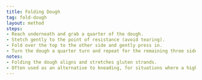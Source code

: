 ```yaml
---
title: Folding Dough
tag: fold-dough
layout: method
steps:
- Reach underneath and grab a quarter of the dough.
- Stetch gently to the point of resistance (avoid tearing).
- Fold over the top to the other side and gently press in.
- Turn the dough a quarter turn and repeat for the remaining three sides.
notes:
- Folding the dough aligns and stretches gluten strands.
- Often used as an alternative to kneading, for situations where a higher rise and larger air pockets are desired.
---
```

